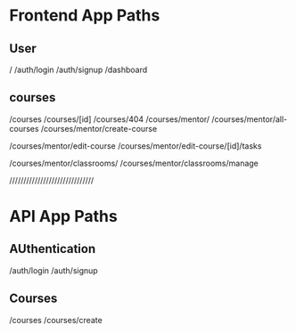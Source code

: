 # Frontend App Paths

## User

/
/auth/login
/auth/signup
/dashboard

## courses

/courses
/courses/[id]
/courses/404
/courses/mentor/
/courses/mentor/all-courses
/courses/mentor/create-course

<!-- edit course routes page -->

/courses/mentor/edit-course
/courses/mentor/edit-course/[id]/tasks

<!-- classroom routes -->

/courses/mentor/classrooms/
/courses/mentor/classrooms/manage

//////////////////////////////

# API App Paths

## AUthentication

/auth/login
/auth/signup

## Courses

/courses
/courses/create
